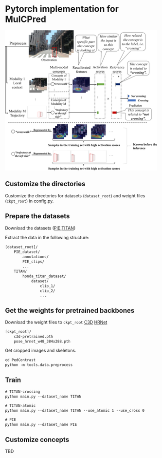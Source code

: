 # Pytorch implementation for MulCPred
<img src="https://github.com/Equinoxxxxx/MulCPred_code/blob/master/fig1_00.png" width="500px">

## Customize the directories
Customize the directories for datasets (```dataset_root```) and weight files (```ckpt_root```) in config.py.

## Prepare the datasets
Download the datasets ([PIE](https://github.com/aras62/PIEPredict?tab=readme-ov-file#PIE_dataset),[TITAN](https://usa.honda-ri.com/titan))

Extract the data in the following structure:
```
[dataset_root]/
    PIE_dataset/
        annotations/
        PIE_clips/
        ...
    TITAN/
        honda_titan_dataset/
            dataset/
                clip_1/
                clip_2/
                ...
```
## Get the weights for pretrained backbones
Download the weight files to ```ckpt_root```
[C3D](https://drive.google.com/file/d/19NWziHWh1LgCcHU34geoKwYezAogv9fX/view?usp=sharing)
[HRNet](https://drive.google.com/open?id=1UoJhTtjHNByZSm96W3yFTfU5upJnsKiS)
```
[ckpt_root]/
    c3d-pretrained.pth
    pose_hrnet_w48_384x288.pth
```
Get cropped images and skeletons.
```
cd PedContrast
python -m tools.data.preprocess
```

## Train

```
# TITAN-crossing
python main.py --dataset_name TITAN
```


```
# TITAN-atomic
python main.py --dataset_name TITAN --use_atomic 1 --use_cross 0
```


```
# PIE
python main.py --dataset_name PIE
```

## Customize concepts
TBD
